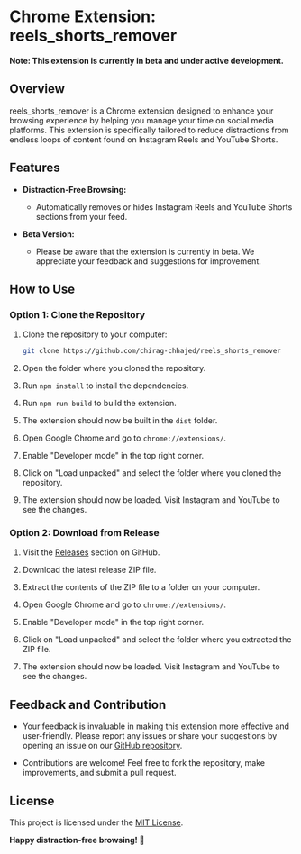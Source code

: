 # Chrome Extension: reels_shorts_remover

**Note: This extension is currently in beta and under active development.**

## Overview

reels_shorts_remover is a Chrome extension designed to enhance your browsing experience by helping you manage your time on social media platforms. This extension is specifically tailored to reduce distractions from endless loops of content found on Instagram Reels and YouTube Shorts.

## Features

- **Distraction-Free Browsing:**
  - Automatically removes or hides Instagram Reels and YouTube Shorts sections from your feed.
  
- **Beta Version:**
  - Please be aware that the extension is currently in beta. We appreciate your feedback and suggestions for improvement.

## How to Use

### Option 1: Clone the Repository

1. Clone the repository to your computer:

   ```bash
   git clone https://github.com/chirag-chhajed/reels_shorts_remover
   ```

2. Open the folder where you cloned the repository.

3. Run `npm install` to install the dependencies.

4. Run `npm run build` to build the extension.

5. The extension should now be built in the `dist` folder.

6. Open Google Chrome and go to `chrome://extensions/`.

7. Enable "Developer mode" in the top right corner.

8. Click on "Load unpacked" and select the folder where you cloned the repository.

9. The extension should now be loaded. Visit Instagram and YouTube to see the changes.

### Option 2: Download from Release

1. Visit the [Releases](https://github.com/chirag-chhajed/reels_shorts_remover/releases) section on GitHub.

2. Download the latest release ZIP file.

3. Extract the contents of the ZIP file to a folder on your computer.

4. Open Google Chrome and go to `chrome://extensions/`.

5. Enable "Developer mode" in the top right corner.

6. Click on "Load unpacked" and select the folder where you extracted the ZIP file.

7. The extension should now be loaded. Visit Instagram and YouTube to see the changes.

## Feedback and Contribution

- Your feedback is invaluable in making this extension more effective and user-friendly. Please report any issues or share your suggestions by opening an issue on our [GitHub repository](https://github.com/chirag-chhajed/reels_shorts_remover/issues).

- Contributions are welcome! Feel free to fork the repository, make improvements, and submit a pull request.

## License

This project is licensed under the [MIT License](LICENSE).

**Happy distraction-free browsing! 🚀**
